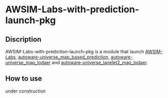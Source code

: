 # AWSIM-Labs-with-prediction-launch-pkg

## Discription
AWSIM-Labs-with-prediction-launch-pkg is a module that launch [AWSIM-Labs](https://github.com/autowarefoundation/AWSIM-Labs),  [autoware-universe_map_based_prediction](https://github.com/autowarefoundation/autoware.universe/tree/main/perception/autoware_map_based_prediction),  [autoware-universe_map_lodaer](https://github.com/autowarefoundation/autoware.universe/tree/main/map/autoware_map_projection_loader) and [autoware-universe_lanelet2_map_lodaer](https://github.com/autowarefoundation/autoware.universe/tree/main/map/autoware_map_loader). 

## How to use
under construction
